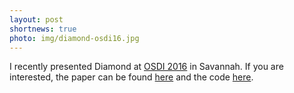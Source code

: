 ```yaml
---
layout: post
shortnews: true
photo: img/diamond-osdi16.jpg
---
```


I recently presented Diamond at
[OSDI 2016](https://www.usenix.org/conference/osdi16) in Savannah. If
you are interested, the paper can be found
[here]({{site.base}}/papers/diamond-osdi16.pdf) and the code
[here](https://github.com/UWSysLab/diamond).
